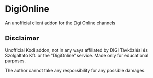 # DigiOnline
An unofficial client addon for the Digi Online channels

## Disclaimer

Unofficial Kodi addon, not in any ways affiliated by DIGI Távközlési  és  Szolgáltató  Kft. or the "DigiOnline" service. Made only for educational purposes.

The author cannot take any responsibility for any possible damages.

